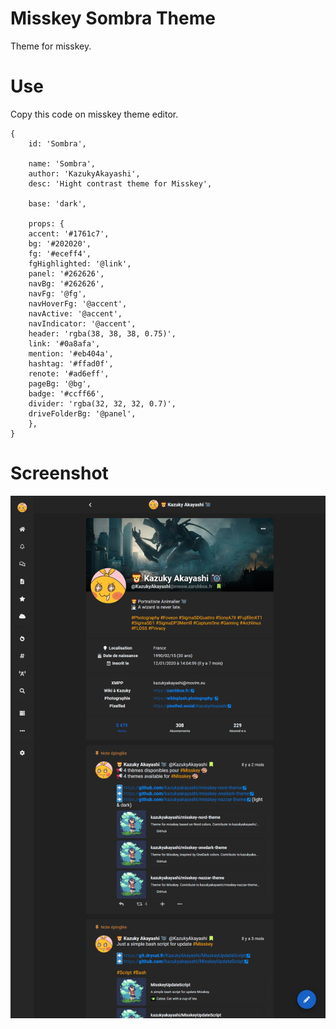 # Misskey Sombra Theme
Theme for misskey.

# Use
Copy this code on misskey theme editor.

```
{
	id: 'Sombra',

	name: 'Sombra',
	author: 'KazukyAkayashi',
 	desc: 'Hight contrast theme for Misskey',

	base: 'dark',

	props: {
	accent: '#1761c7',
	bg: '#202020',
	fg: '#eceff4',
	fgHighlighted: '@link',
	panel: '#262626',
	navBg: '#262626',
	navFg: '@fg',
	navHoverFg: '@accent',
	navActive: '@accent',
	navIndicator: '@accent',
	header: 'rgba(38, 38, 38, 0.75)',
	link: '#0a8afa',
	mention: '#eb404a',
	hashtag: '#ffad0f',
	renote: '#ad6eff',
	pageBg: '@bg',
	badge: '#ccff66',
	divider: 'rgba(32, 32, 32, 0.7)',
	driveFolderBg: '@panel',
	},
}
```

# Screenshot

![misskey theme](sombra.png)
